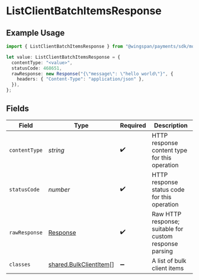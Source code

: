 # ListClientBatchItemsResponse

## Example Usage

```typescript
import { ListClientBatchItemsResponse } from "@wingspan/payments/sdk/models/operations";

let value: ListClientBatchItemsResponse = {
  contentType: "<value>",
  statusCode: 468651,
  rawResponse: new Response("{\"message\": \"hello world\"}", {
    headers: { "Content-Type": "application/json" },
  }),
};
```

## Fields

| Field                                                                   | Type                                                                    | Required                                                                | Description                                                             |
| ----------------------------------------------------------------------- | ----------------------------------------------------------------------- | ----------------------------------------------------------------------- | ----------------------------------------------------------------------- |
| `contentType`                                                           | *string*                                                                | :heavy_check_mark:                                                      | HTTP response content type for this operation                           |
| `statusCode`                                                            | *number*                                                                | :heavy_check_mark:                                                      | HTTP response status code for this operation                            |
| `rawResponse`                                                           | [Response](https://developer.mozilla.org/en-US/docs/Web/API/Response)   | :heavy_check_mark:                                                      | Raw HTTP response; suitable for custom response parsing                 |
| `classes`                                                               | [shared.BulkClientItem](../../../sdk/models/shared/bulkclientitem.md)[] | :heavy_minus_sign:                                                      | A list of bulk client items                                             |